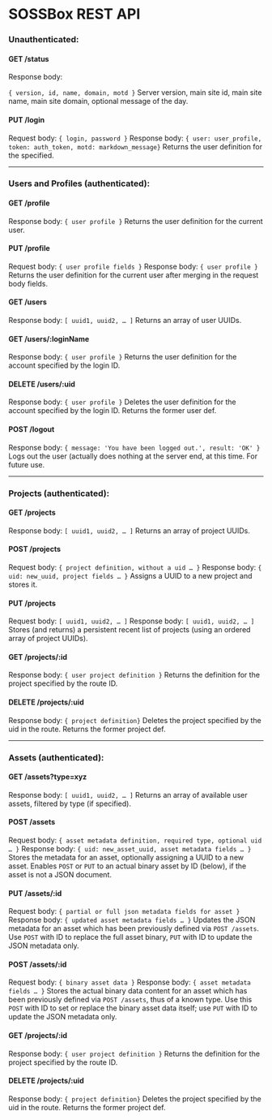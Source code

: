 ﻿# SOSSBox REST API

### Unauthenticated:

#### GET /status
Response body: 

`{ version, id, name, domain, motd }`
Server version, main site id, main site name, main site domain, optional message of the day.

#### PUT /login
Request body: 
`{ login, password }`
Response body: 
`{ user: user_profile, token: auth_token, motd: markdown_message}`
Returns the user definition for the specified.

________________


### Users and Profiles (authenticated):

#### GET /profile
Response body: 
`{ user profile }`
Returns the user definition for the current user.

#### PUT /profile
Request body: 
`{ user profile fields }`
Response body: 
`{ user profile }`
Returns the user definition for the current user after merging in the request body fields.

#### GET /users
Response body: 
`[ uuid1, uuid2, … ]`
Returns an array of user UUIDs.

#### GET /users/:loginName
Response body: 
`{ user profile }`
Returns the user definition for the account specified by the login ID.

#### DELETE /users/:uid
Response body: 
`{ user profile }`
Deletes the user definition for the account specified by the login ID. Returns the former user def.

#### POST /logout
Response body: 
`{ message: 'You have been logged out.', result: 'OK' }`
Logs out the user (actually does nothing at the server end, at this time. For future use.



________________

### Projects (authenticated):

#### GET /projects
Response body: 
`[ uuid1, uuid2, … ]`
Returns an array of project UUIDs.

#### POST /projects
Request body: 
`{ project definition, without a uid … }`
Response body: 
`{ uid: new_uuid, project fields … }`
Assigns a UUID to a new project and stores it.

#### PUT /projects
Request body: 
`[ uuid1, uuid2, … ]`
Response body: 
`[ uuid1, uuid2, … ]`
Stores (and returns) a persistent recent list of projects (using an ordered array of project UUIDs).

#### GET /projects/:id
Response body: 
`{ user project definition }`
Returns the definition for the project specified by the route ID.

#### DELETE /projects/:uid
Response body: 
`{ project definition}`
Deletes the project specified by the uid in the route. Returns the former project def.
________________

### Assets (authenticated):

#### GET /assets?type=xyz
Response body: 
`[ uuid1, uuid2, … ]`
Returns an array of available user assets, filtered by type (if specified).

#### POST /assets
Request body: 
`{ asset metadata definition, required type, optional uid … }`
Response body: 
`{ uid: new_asset_uuid, asset metadata fields … }`
Stores the metadata for an asset, optionally assigning a UUID to a new asset. Enables `POST` or `PUT` to an actual binary asset by ID (below), if the asset is not a JSON document.

#### PUT /assets/:id
Request body: 
`{ partial or full json metadata fields for asset }`
Response body: 
`{ updated asset metadata fields … }`
Updates the JSON metadata for an asset which has been previously defined via `POST /assets`. Use `POST` with ID to replace the full asset binary, `PUT` with ID to update the JSON metadata only.

#### POST /assets/:id
Request body: 
`{ binary asset data }`
Response body: 
`{ asset metadata fields … }`
Stores the actual binary data content for an asset which has been previously defined via `POST /assets`, thus of a known type. Use this `POST` with ID to set or replace the binary asset data itself; use `PUT` with ID to update the JSON metadata only.

#### GET /projects/:id
Response body: 
`{ user project definition }`
Returns the definition for the project specified by the route ID.

#### DELETE /projects/:uid
Response body: 
`{ project definition}`
Deletes the project specified by the uid in the route. Returns the former project def.
